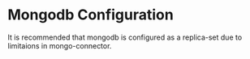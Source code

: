 # Mongodb Configuration

It is recommended that mongodb is configured as a replica-set due to limitaions in mongo-connector.
